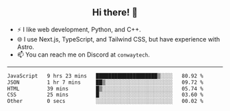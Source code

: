 <h2 align="center">Hi there! 👋</h2>

- ⚡ I like web development, Python, and C++.
- 🌐 I use Next.js, TypeScript, and Tailwind CSS, but have experience with Astro.
- 📫 You can reach me on Discord at <code>conwaytech</code>.

***

<!--START_SECTION:waka-->

```txt
JavaScript   9 hrs 23 mins   ████████████████████▒░░░░   80.92 %
JSON         1 hr 7 mins     ██▒░░░░░░░░░░░░░░░░░░░░░░   09.72 %
HTML         39 mins         █▒░░░░░░░░░░░░░░░░░░░░░░░   05.74 %
CSS          25 mins         █░░░░░░░░░░░░░░░░░░░░░░░░   03.60 %
Other        0 secs          ░░░░░░░░░░░░░░░░░░░░░░░░░   00.02 %
```

<!--END_SECTION:waka-->
